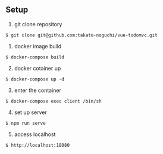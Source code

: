 ## Setup

1. git clone repository
```
$ git clone git@github.com:takato-noguchi/vue-todomvc.git
```

1. docker image build

```
$ docker-compose build
```

2. docker cotainer up
```
$ docker-compose up -d 
```

3. enter the container
```
$ docker-compose exec client /bin/sh
```

4. set up server
```
$ npm run serve
```

5. access localhost
```
$ http://localhost:18080
```